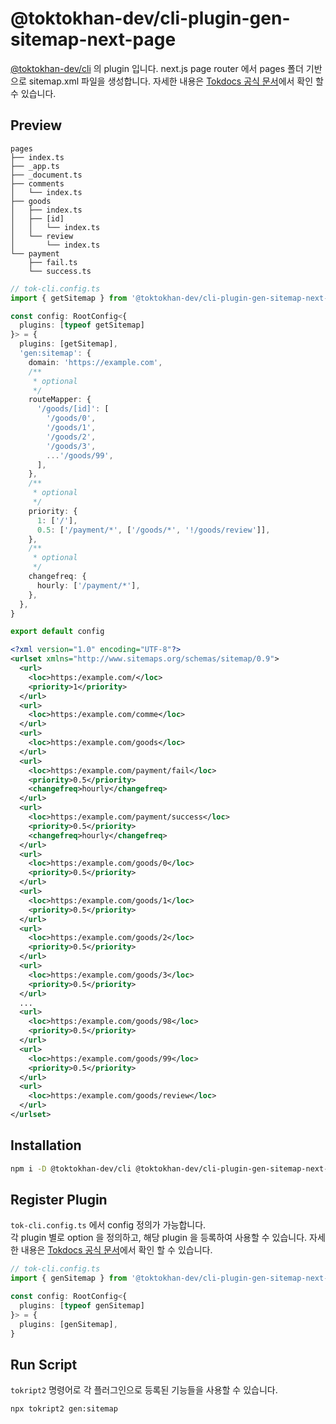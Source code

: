 # @toktokhan-dev/cli-plugin-gen-sitemap-next-page

[@toktokhan-dev/cli](../../cli/README.md) 의 plugin 입니다.
next.js page router 에서 pages 폴더 기반으로 sitemap.xml 파일을 생성합니다. 자세한 내용은 [Tokdocs 공식 문서](https://toktokhan-dev-docs.vercel.app/docs/docs/tokript/Offical%20Plugins/gen-sitemap-next-page)에서 확인 할 수 있습니다.

## Preview

```
pages
├── index.ts
├── _app.ts
├── _document.ts
├── comments
│   └── index.ts
├── goods
│   ├── index.ts
│   ├── [id]
│   │   └── index.ts
│   └── review
│       └── index.ts
└── payment
    ├── fail.ts
    └── success.ts
```

```ts
// tok-cli.config.ts
import { getSitemap } from '@toktokhan-dev/cli-plugin-gen-sitemap-next-page'

const config: RootConfig<{
  plugins: [typeof getSitemap]
}> = {
  plugins: [getSitemap],
  'gen:sitemap': {
    domain: 'https://example.com',
    /**
     * optional
     */
    routeMapper: {
      '/goods/[id]': [
        '/goods/0',
        '/goods/1',
        '/goods/2',
        '/goods/3',
        ...'/goods/99',
      ],
    },
    /**
     * optional
     */
    priority: {
      1: ['/'],
      0.5: ['/payment/*', ['/goods/*', '!/goods/review']],
    },
    /**
     * optional
     */
    changefreq: {
      hourly: ['/payment/*'],
    },
  },
}

export default config
```

```xml
<?xml version="1.0" encoding="UTF-8"?>
<urlset xmlns="http://www.sitemaps.org/schemas/sitemap/0.9">
  <url>
    <loc>https:/example.com/</loc>
    <priority>1</priority>
  </url>
  <url>
    <loc>https:/example.com/comme</loc>
  </url>
  <url>
    <loc>https:/example.com/goods</loc>
  </url>
  <url>
    <loc>https:/example.com/payment/fail</loc>
    <priority>0.5</priority>
    <changefreq>hourly</changefreq>
  </url>
  <url>
    <loc>https:/example.com/payment/success</loc>
    <priority>0.5</priority>
    <changefreq>hourly</changefreq>
  </url>
  <url>
    <loc>https:/example.com/goods/0</loc>
    <priority>0.5</priority>
  </url>
  <url>
    <loc>https:/example.com/goods/1</loc>
    <priority>0.5</priority>
  </url>
  <url>
    <loc>https:/example.com/goods/2</loc>
    <priority>0.5</priority>
  </url>
  <url>
    <loc>https:/example.com/goods/3</loc>
    <priority>0.5</priority>
  </url>
  ...
  <url>
    <loc>https:/example.com/goods/98</loc>
    <priority>0.5</priority>
  </url>
  <url>
    <loc>https:/example.com/goods/99</loc>
    <priority>0.5</priority>
  </url>
  <url>
    <loc>https:/example.com/goods/review</loc>
  </url>
</urlset>

```

## Installation

```bash
npm i -D @toktokhan-dev/cli @toktokhan-dev/cli-plugin-gen-sitemap-next-page
```

## Register Plugin

`tok-cli.config.ts` 에서 config 정의가 가능합니다.<br/>
각 plugin 별로 option 을 정의하고, 해당 plugin 을 등록하여 사용할 수 있습니다.
자세한 내용은 [Tokdocs 공식 문서](https://toktokhan-dev-docs.vercel.app/docs/docs/tokript/Offical%20Plugins/gen-sitemap-next-page)에서 확인 할 수 있습니다.

```ts
// tok-cli.config.ts
import { genSitemap } from '@toktokhan-dev/cli-plugin-gen-sitemap-next-page'

const config: RootConfig<{
  plugins: [typeof genSitemap]
}> = {
  plugins: [genSitemap],
}
```

## Run Script

`tokript2` 명령어로 각 플러그인으로 등록된 기능들을 사용할 수 있습니다.

```bash
npx tokript2 gen:sitemap
```
